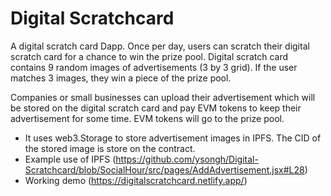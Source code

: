 # Digital Scratchcard
A digital scratch card Dapp. Once per day, users can scratch their digital scratch card for a chance to win the prize pool. Digital scratch card contains 9 random images of advertisements (3 by 3 grid). If the user matches 3 images, they win a piece of the prize pool.

Companies or small businesses can upload their advertisement which will be stored on the digital scratch card and pay EVM tokens to keep their advertisement for some time. EVM tokens will go to the prize pool.

- It uses web3.Storage to store advertisement images in IPFS. The CID of the stored image is store on the contract.
- Example use of IPFS (https://github.com/ysongh/Digital-Scratchcard/blob/SocialHour/src/pages/AddAdvertisement.jsx#L28)
- Working demo (https://digitalscratchcard.netlify.app/)
